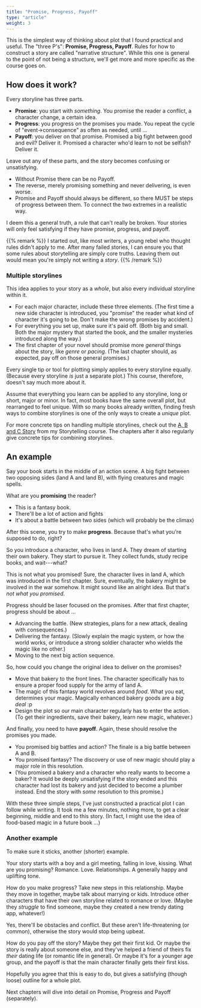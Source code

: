 ```yaml
---
title: "Promise, Progress, Payoff"
type: "article"
weight: 3
---
```


This is the simplest way of thinking about plot that I found practical and useful. The "three P's": **Promise, Progress, Payoff**. Rules for how to construct a story are called "narrative structure". While this one is general to the point of not being a structure, we'll get more and more specific as the course goes on.

## How does it work?

Every storyline has three parts.

* **Promise**: you start with _something_. You promise the reader a conflict, a character change, a certain idea.
* **Progress**: you progress on the promises you made. You repeat the cycle of "event->consequence" as often as needed, until ...
* **Payoff**: you deliver on that promise. Promised a big fight between good and evil? Deliver it. Promised a character who'd learn to not be selfish? Deliver it.

Leave out any of these parts, and the story becomes confusing or unsatisfying. 

* Without Promise there can be no Payoff.
* The reverse, merely promising something and never delivering, is even worse.
* Promise and Payoff should always be different, so there MUST be steps of progress between them. To connect the two extremes in a realistic way.

I deem this a general truth, a rule that can't really be broken. Your stories will only feel satisfying if they have promise, progress, and payoff.

{{% remark %}}
I started out, like most writers, a young rebel who thought rules didn't apply to me. After many failed stories, I can ensure you that some rules about storytelling are simply core truths. Leaving them out would mean you're simply not writing a _story_.
{{% /remark %}}

### Multiple storylines

This idea applies to your story as a _whole_, but also every individual storyline within it. 

* For each major character, include these three elements. (The first time a new side character is introduced, you "promise" the reader what kind of character it's going to be. Don't make the wrong promises by accident.)
* For everything you set up, make sure it's paid off. (Both big and small. Both the major mystery that started the book, and the smaller mysteries introduced along the way.)
* The first chapter of your novel should promise more _general_ things about the story, like _genre_ or _pacing_. (The last chapter should, as expected, pay off on those general promises.)

Every single tip or tool for plotting simply applies to every storyline equally. (Because every storyline _is_ just a separate plot.) This course, therefore, doesn't say much more about it. 

Assume that everything you learn can be applied to any storyline, long or short, major or minor. In fact, most books have the same overall plot, but rearranged to feel unique. With so many books already written, finding fresh ways to combine storylines is one of the only ways to create a _unique_ plot.

For more concrete tips on handling multiple storylines, check out the [A, B and C Story](../../storytelling/a-b-c-story/) from my Storytelling course. The chapters after it also regularly give concrete tips for combining storylines.

## An example

Say your book starts in the middle of an action scene. A big fight between two opposing sides (land A and land B), with flying creatures and magic spells.

What are you **promising** the reader?

* This is a fantasy book.
* There'll be a lot of action and fights
* It's about a battle between two sides (which will probably be the climax)

After this scene, you try to make **progress**. Because that's what you're supposed to do, right?

So you introduce a character, who lives in land A. They dream of starting their own bakery. They start to pursue it. They collect funds, study recipe books, and wait---what?

This is not what you promised! Sure, the character lives in land A, which was introduced in the first chapter. Sure, eventually, the bakery might be involved in the war somehow. It might sound like an alright idea. But that's _not what you promised_.

Progress should be laser focused on the promises. After that first chapter, progress should be about ...

* Advancing the battle. (New strategies, plans for a new attack, dealing with consequences.)
* Delivering the fantasy. (Slowly explain the magic system, or how the world works, or introduce a strong soldier character who wields the magic like no other.)
* Moving to the next big action sequence.

So, how could you change the original idea to deliver on the promises?

* Move that bakery to the front lines. The character specifically has to ensure a proper food supply for the army of land A.
* The magic of this fantasy world revolves around _food_. What you eat, determines your magic. Magically enhanced bakery goods are a _big deal_ :p
* Design the plot so our main character regularly has to enter the action. (To get their ingredients, save their bakery, learn new magic, whatever.)

And finally, you need to have **payoff**. Again, these should resolve the promises you made. 

* You promised big battles and action? The finale is a big battle between A and B.
* You promised fantasy? The discovery or use of new magic should play a major role in this resolution.
* (You promised a bakery and a character who really wants to become a baker? It would be deeply unsatisfying if the story ended and this character had lost its bakery and just decided to become a plumber instead. End the story with _some_ resolution to this promise.)

With these three simple steps, I've just constructed a practical plot I can follow while writing. It took me a few minutes, nothing more, to get a clear beginning, middle and end to this story. (In fact, I might use the idea of food-based magic in a future book ...) 

### Another example

To make sure it sticks, another (shorter) example.

Your story starts with a boy and a girl meeting, falling in love, kissing. What are you promising? Romance. Love. Relationships. A generally happy and uplifting tone.

How do you make progress? Take new steps in this relationship. Maybe they move in together, maybe talk about marrying or kids. Introduce other characters that have their own storyline related to romance or love. (Maybe they _struggle_ to find someone, maybe they created a new trendy dating app, whatever!) 

Yes, there'll be obstacles and conflict. But these aren't life-threatening (or common), otherwise the story would stop being upbeat.

How do you pay off the story? Maybe they get their first kid. Or maybe the story is really about someone else, and they've helped a friend of theirs fix _their_ dating life (or romantic life in general). Or maybe it's for a younger age group, and the payoff is that the main character finally gets their first kiss.

Hopefully you agree that this is easy to do, but gives a satisfying (though loose) outline for a whole plot.

Next chapters will dive into detail on Promise, Progress and Payoff (separately).